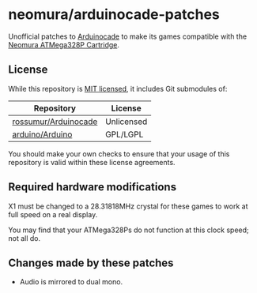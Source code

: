# neomura/arduinocade-patches

Unofficial patches to [Arduinocade](https://github.com/rossumur/Arduinocade) to make its games compatible with the [Neomura ATMega328P Cartridge](https://github.com/neomura/atmega328p-cartridge).

## License

While this repository is [MIT licensed](./license.md), it includes Git submodules of:

| Repository                                                      | License    |
| --------------------------------------------------------------- | ---------- |
| [rossumur/Arduinocade](https://github.com/rossumur/Arduinocade) | Unlicensed |
| [arduino/Arduino](https://github.com/arduino/Arduino)           | GPL/LGPL   |

You should make your own checks to ensure that your usage of this repository is valid within these license agreements.

## Required hardware modifications

X1 must be changed to a 28.31818MHz crystal for these games to work at full speed on a real display.

You may find that your ATMega328Ps do not function at this clock speed; not all do.

## Changes made by these patches

- Audio is mirrored to dual mono.

